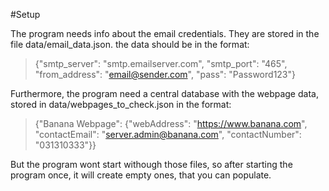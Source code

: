 #Setup

The program needs info about the email credentials. They are stored in the file data/email_data.json. the data should be in the format:
>{"smtp_server": "smtp.emailserver.com", "smtp_port": "465", "from_address": "email@sender.com", "pass": "Password123"}

Furthermore, the program need a central database with the webpage data, stored in data/webpages_to_check.json in the format:
>{"Banana Webpage": {"webAddress": "https://www.banana.com", "contactEmail": "server.admin@banana.com", "contactNumber": "031310333"}}

But the program wont start withough those files, so after starting the program once, it will create empty ones, that you can populate.

